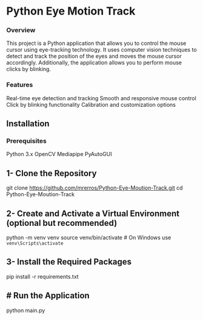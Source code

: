 # Python Eye Motion Track
### Overview
This project is a Python application that allows you to control the mouse cursor using eye-tracking technology. It uses computer vision techniques to detect and track the position of the eyes and moves the mouse cursor accordingly. Additionally, the application allows you to perform mouse clicks by blinking.

### Features
Real-time eye detection and tracking
Smooth and responsive mouse control
Click by blinking functionality
Calibration and customization options

## Installation
### Prerequisites
Python 3.x
OpenCV
Mediapipe
PyAutoGUI

## 1- Clone the Repository 
git clone https://github.com/mrerros/Python-Eye-Moution-Track.git
cd Python-Eye-Moution-Track
   
## 2- Create and Activate a Virtual Environment (optional but recommended)
python -m venv venv
source venv/bin/activate  # On Windows use `venv\Scripts\activate`

## 3- Install the Required Packages
pip install -r requirements.txt


## # Run the Application
python main.py
